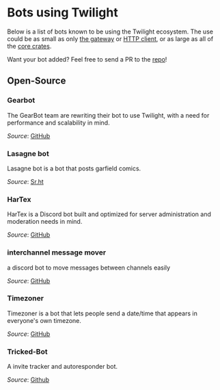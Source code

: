 # Bots using Twilight

Below is a list of bots known to be using the Twilight ecosystem. The use could
be as small as only [the gateway] or [HTTP client], or as large as all of the
[core crates].

Want your bot added? Feel free to send a PR to the [repo]!

## Open-Source

### Gearbot

The GearBot team are rewriting their bot to use Twilight, with a need for
performance and scalability in mind.

*Source*: [GitHub][bot:gearbot:source]

### Lasagne bot

Lasagne bot is a bot that posts garfield comics.

*Source*: [Sr.ht][bot:lasagna:source]

### HarTex

HarTex is a Discord bot built and optimized for server administration and moderation needs in mind.

*Source*: [GitHub][bot:hartex:source]

### interchannel message mover

a discord bot to move messages between channels easily

*Source*: [GitHub][bot:mover:source]

### Timezoner

Timezoner is a bot that lets people send a date/time that appears in everyone's own timezone.

*Source*: [GitHub][bot:timezoner:source]

### Tricked-Bot

A invite tracker and autoresponder bot.

*Source*: [Github][bot:trickedbot:source]

[HTTP client]: ./chapter_1_crates/section_2_http.html
[core crates]: ./chapter_1_crates/summary.html
[repo]: https://github.com/twilight-rs/twilight/tree/main/book
[the gateway]: ./chapter_1_crates/section_3_gateway.html

[bot:gearbot:source]: https://github.com/gearbot/GearBot-2
[bot:lasagna:source]: https://git.sr.ht/~erk/lasagna
[bot:hartex:source]: https://github.com/HT-Studios/HarTex-rust-discord-bot
[bot:mover:source]: https://github.com/laralove143/discord-interchannel-message-mover
[bot:timezoner:source]: https://github.com/laralove143/timezoner-discord-bot
[bot:trickedbot:source]: https://github.com/Tricked-dev/tricked-bot
